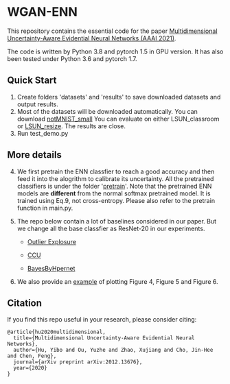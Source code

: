 # WGAN-ENN

This repository contains the essential code for the paper [Multidimensional Uncertainty-Aware Evidential Neural Networks (AAAI 2021)](https://arxiv.org/abs/2012.13676).

The code is written by Python 3.8 and pytorch 1.5 in GPU version. It has also been tested under Python 3.6 and pytorch 1.7.


## Quick Start

1. Create folders 'datasets' and 'results' to save downloaded datasets and output results.
2. Most of the datasets will be downloaded automatically. 
   You can download [notMNIST_small](http://yaroslavvb.com/upload/notMNIST/)
   You can evaluate on either LSUN_classroom or [LSUN_resize](https://www.dropbox.com/s/moqh2wh8696c3yl/LSUN_resize.tar.gz?file_subpath=%2FLSUN_resize). The results are close.
3. Run test_demo.py


## More details
4. We first pretrain the ENN classfier to reach a good accuracy and then feed it into the alogrithm to calibrate its uncertainty.
   All the pretrained classifiers is under the folder '[pretrain](https://github.com/snowood1/wenn/tree/main/pretrain)'. 
   Note that the pretrained ENN models are **different** from the normal softmax pretrained model.
   It is trained using Eq.9, not cross-entropy.  Please also refer to the pretrain function in main.py.
   
  
5. The repo below contain a lot of baselines considered in our paper. But we change all the base classfier as ResNet-20 in our experiments.

   * [Outlier Explosure](https://github.com/hendrycks/outlier-exposure)
 
   * [CCU](https://github.com/AlexMeinke/certified-certain-uncertainty) 
 
   * [BayesByHpernet](https://github.com/pawni/BayesByHypernet)
 
6. We also provide an [example](https://github.com/snowood1/wenn/blob/main/demo_saved_results.ipynb) of plotting Figure 4, Figure 5 and Figure 6.



## Citation

If you find this repo useful in your research, please consider citing:

    @article{hu2020multidimensional,
      title={Multidimensional Uncertainty-Aware Evidential Neural Networks},
      author={Hu, Yibo and Ou, Yuzhe and Zhao, Xujiang and Cho, Jin-Hee and Chen, Feng},
      journal={arXiv preprint arXiv:2012.13676},
      year={2020}
    }
